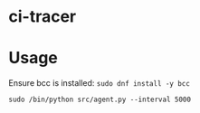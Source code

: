 ci-tracer
=========

# Usage

Ensure bcc is installed: `sudo dnf install -y bcc`

```ShellSession
sudo /bin/python src/agent.py --interval 5000
```
